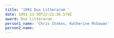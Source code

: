```yaml
---
title: '1991 Dux Litterarum '
date: 1991-11-30T22:21:36.579Z
award: Dux Litterarum
person1_name: 'Chris Stokes, Katherine McGowan'
person2_name:
---
```


